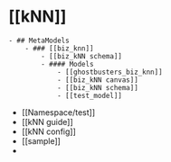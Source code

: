 # [[kNN]]
	- ## MetaModels
		- ### [[biz_knn]]
			- [[biz_kNN schema]]
			- #### Models
				- [[ghostbusters_biz_knn]]
				- [[biz_kNN canvas]]
				- [[biz_kNN schema]]
				- [[test_model]]
- [[Namespace/test]]
- [[kNN guide]]
- [[kNN config]]
- [[sample]]
-